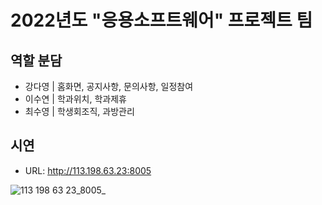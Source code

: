 # 2022년도 "응용소프트웨어" 프로젝트 팀

## 역할 분담
- 강다영 | 홈화면, 공지사항, 문의사항, 일정참여
- 이수연 | 학과위치, 학과제휴
- 최수영 | 학생회조직, 과방관리

## 시연
- URL: <http://113.198.63.23:8005>

![113 198 63 23_8005_](https://user-images.githubusercontent.com/93754504/208690860-22606df4-6b0d-4784-8f48-fa0ef81911d9.png)
